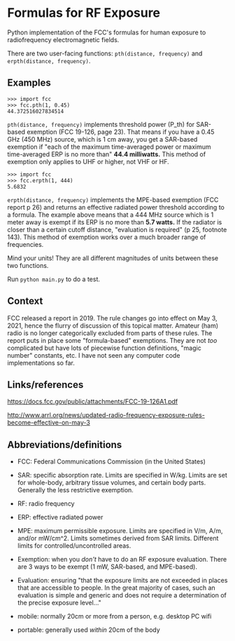 # Formulas for RF Exposure

Python implementation of the FCC's formulas for human exposure to
radiofrequency electromagnetic fields.

There are two user-facing functions: `pth(distance, frequency)` and
`erpth(distance, frequency)`.


## Examples

    >>> import fcc
    >>> fcc.pth(1, 0.45)
    44.372516027834514

`pth(distance, frequency)` implements threshold power (P_th) for
SAR-based exemption (FCC 19-126, page 23). That means if you have a
0.45 GHz (450 MHz) source, which is 1 cm away, you get a SAR-based
exemption if "each of the maximum time-averaged power or maximum
time-averaged ERP is no more than" **44.4 milliwatts.** This method of
exemption only applies to UHF or higher, not VHF or HF.

    >>> import fcc
    >>> fcc.erpth(1, 444)
    5.6832

`erpth(distance, frequency)` implements the MPE-based exemption (FCC
report p 26) and returns an effective radiated power threshold
according to a formula. The example above means that a 444 MHz source
which is 1 meter away is exempt if its ERP is no more than **5.7
watts.** If the radiator is closer than a certain cutoff distance,
"evaluation is required" (p 25, footnote 143). This method of
exemption works over a much broader range of frequencies.

Mind your units! They are all different magnitudes of units between
these two functions.

Run `python main.py` to do a test.


## Context

FCC released a report in 2019. The rule changes go into effect on May
3, 2021, hence the flurry of discussion of this topical matter.
Amateur (ham) radio is no longer categorically excluded from parts of
these rules. The report puts in place some "formula-based" exemptions.
They are not *too* complicated but have lots of piecewise function
definitions, "magic number" constants, etc. I have not seen any
computer code implementations so far.


## Links/references

https://docs.fcc.gov/public/attachments/FCC-19-126A1.pdf

http://www.arrl.org/news/updated-radio-frequency-exposure-rules-become-effective-on-may-3


## Abbreviations/definitions

- FCC: Federal Communications Commission (in the United States)

- SAR: specific absorption rate. Limits are specified in W/kg. Limits
  are set for whole-body, arbitrary tissue volumes, and certain body
  parts. Generally the less restrictive exemption.

- RF: radio frequency

- ERP: effective radiated power

- MPE: maximum permissible exposure. Limits are specified in V/m, A/m,
  and/or mW/cm^2. Limits sometimes derived from SAR limits. Different
  limits for controlled/uncontrolled areas.

- Exemption: when you *don't* have to do an RF exposure evaluation.
  There are 3 ways to be exempt (1 mW, SAR-based, and MPE-based).

- Evaluation: ensuring "that the exposure limits are not exceeded in
  places that are accessible to people. In the great majority of
  cases, such an evaluation is simple and generic and does not require
  a determination of the precise exposure level..."

- mobile: normally 20cm or more from a person, e.g. desktop PC wifi

- portable: generally used *within* 20cm of the body
